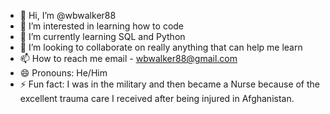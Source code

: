 - 👋 Hi, I’m @wbwalker88
- 👀 I’m interested in learning how to code
- 🌱 I’m currently learning SQL and Python
- 💞️ I’m looking to collaborate on really anything that can help me learn
- 📫 How to reach me email - wbwalker88@gmail.com
- 😄 Pronouns: He/Him
- ⚡ Fun fact: I was in the military and then became a Nurse because of the excellent trauma care I received after being injured in Afghanistan. 

<!---
wbwalker88/wbwalker88 is a ✨ special ✨ repository because its `README.md` (this file) appears on your GitHub profile.
You can click the Preview link to take a look at your changes.
--->
